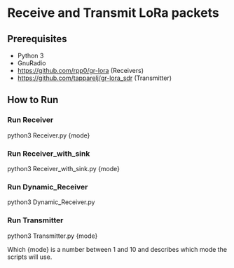 # Receive and Transmit LoRa packets

## Prerequisites

- Python 3
- GnuRadio
- https://github.com/rpp0/gr-lora (Receivers)
- https://github.com/tapparelj/gr-lora_sdr (Transmitter)


## How to Run

### Run Receiver
python3 Receiver.py {mode}

### Run Receiver_with_sink
python3 Receiver_with_sink.py {mode}

### Run Dynamic_Receiver
python3 Dynamic_Receiver.py

### Run Transmitter
python3 Transmitter.py {mode}

Which {mode} is a number between 1 and 10 and describes which mode the scripts will use.
